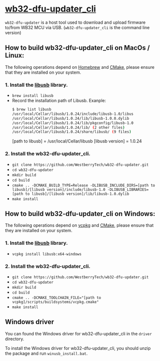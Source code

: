 # [wb32-dfu-updater_cli](https://github.com/WestberryTech/wb32-dfu-updater)

`wb32-dfu-updater` is a host tool used to download and upload firmware to/from WB32 MCU via USB. (`wb32-dfu-updater_cli` is the command line version)

## How to build wb32-dfu-updater_cli on MacOs / Linux:

The following operations depend on [Homebrew](https://docs.brew.sh/Installation) and [CMake](https://gitlab.kitware.com/cmake/community/-/wikis/home), please ensure that they are installed on your system.

### 1. Install the [libusb](https://libusb.info/) library.

- ``` brew install libusb ```
-  Record the installation path of Libusb. 
   Exanple:
    ```bash
    $ brew list libusb
    /usr/local/Cellar/libusb/1.0.24/include/libusb-1.0/libus
    /usr/local/Cellar/libusb/1.0.24/lib/libusb-1.0.0.dylib
    /usr/local/Cellar/libusb/1.0.24/lib/pkgconfig/libusb-1.0
    /usr/local/Cellar/libusb/1.0.24/lib/ (2 other files)
    /usr/local/Cellar/libusb/1.0.24/share/libusb/ (9 files)
    ```
    [path to libusb] = /usr/local/Cellar/libusb
    [libusb version] = 1.0.24

### 2. Install the wb32-dfu-updater_cli.
- ``` git clone https://github.com/WestberryTech/wb32-dfu-updater.git ```
- ``` cd wb32-dfu-updater ```
- ``` mkdir build ```
- ``` cd build ```
- ``` cmake .. -DCMAKE_BUILD_TYPE=Release -DLIBUSB_INCLUDE_DIRS=[path to libusb]/[libusb version]/include/libusb-1.0 -DLIBUSB_LIBRARIES=[path to libusb]/[libusb version]/lib/libusb-1.0.dylib ```
- ``` make install ``` 

## How to build wb32-dfu-updater_cli on Windows:

The following operations depend on [vcpkg](https://github.com/microsoft/vcpkg) and [CMake](https://gitlab.kitware.com/cmake/community/-/wikis/home), please ensure that they are installed on your system.

### 1. Install the [libusb](https://libusb.info/) library.

- ``` vcpkg install libusb:x64-windows ```

### 2. Install the wb32-dfu-updater_cli.
- ``` git clone https://github.com/WestberryTech/wb32-dfu-updater.git ```
- ``` cd wb32-dfu-updater ```
- ``` mkdir build ```
- ``` cd build ```
- ``` cmake .. -DCMAKE_TOOLCHAIN_FILE="[path to vcpkg]/scripts/buildsystems/vcpkg.cmake" ```
- ``` make install ``` 

## Windows driver

You can found the Windows driver for wb32-dfu-updater_cli in the `driver` directory.

To install the Windows driver for wb32-dfu-updater_cli, you should unzip the package and run `winusb_install.bat`.